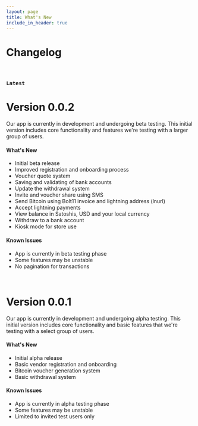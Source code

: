 ```yaml
---
layout: page
title: What's New
include_in_header: true
---
```


# Changelog

<br>

### `Latest`
# **Version 0.0.2**
Our app is currently in development and undergoing beta testing. This initial version includes core functionality and features we're testing with a larger group of users.

#### What's New
- Initial beta release
- Improved registration and onboarding process
- Voucher quote system
- Saving and validating of bank accounts
- Update the withdrawal system
- Invite and voucher share using SMS
- Send Bitcoin using Bolt11 invoice and lightning address (lnurl)
- Accept lightning payments
- View balance in Satoshis, USD and your local currency
- Withdraw to a bank account
- Kiosk mode for store use

#### Known Issues
- App is currently in beta testing phase
- Some features may be unstable
- No pagination for transactions

<br>

# **Version 0.0.1**
Our app is currently in development and undergoing alpha testing. This initial version includes core functionality and basic features that we're testing with a select group of users.

#### What's New
- Initial alpha release
- Basic vendor registration and onboarding
- Bitcoin voucher generation system
- Basic withdrawal system

#### Known Issues
- App is currently in alpha testing phase
- Some features may be unstable
- Limited to invited test users only

<br>
